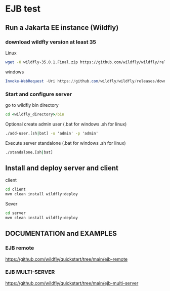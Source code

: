 # EJB test

## Run a Jakarta EE instance (Wildfly)

### download wildfly version at least 35

Linux
```sh
wget -O wildfly-35.0.1.Final.zip https://github.com/wildfly/wildfly/releases/download/35.0.1.Final/wildfly-35.0.1.Final.zip
```

windows
```powershell
Invoke-WebRequest -Uri https://github.com/wildfly/wildfly/releases/download/35.0.1.Final/wildfly-35.0.1.Final.zip -OutFile wildfly-35.0.1.Final.zip
```

### Start and configure server

go to wildfly bin directory
```cmd
cd <wildfly_directory>/bin
```

Optional create admin user (.bat for windows .sh for linux)
```cmd
./add-user.[sh|bat] -u 'admin' -p 'admin'
```

Execute server standalone (.bat for windows .sh for linux)
```cmd
./standalone.[sh|bat]
```

## Install and deploy server and client

client
```cmd
cd client
mvn clean install wildfly:deploy
```

Sever
```cmd
cd server
mvn clean install wildfly:deploy
```

## DOCUMENTATION and EXAMPLES

### EJB remote

https://github.com/wildfly/quickstart/tree/main/ejb-remote

### EJB MULTI-SERVER

https://github.com/wildfly/quickstart/tree/main/ejb-multi-server
